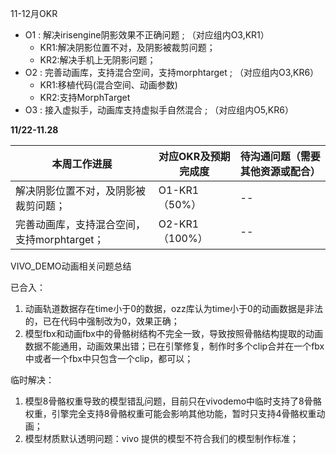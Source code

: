 11-12月OKR

- O1 :  解决irisengine阴影效果不正确问题 ; （对应组内O3,KR1）
  - KR1:解决阴影位置不对，及阴影被裁剪问题；
  - KR2:解决手机上无阴影问题；
- O2 : 完善动画库，支持混合空间，支持morphtarget ;  （对应组内O3,KR6）
  - KR1:移植代码(混合空间、动画参数)
  - KR2:支持MorphTarget
- O3 : 接入虚拟手，动画库支持虚拟手自然混合 ; （对应组内O5,KR6）





**11/22-11.28**

| 本周工作进展                                | 对应OKR及预期完成度 | 待沟通问题（需要其他资源或配合） |
| ------------------------------------------- | ------------------- | -------------------------------- |
| 解决阴影位置不对，及阴影被裁剪问题；        | O1-KR1（50%）       | --                               |
| 完善动画库，支持混合空间，支持morphtarget； | O2-KR1（100%）      | --                               |



VIVO_DEMO动画相关问题总结

已合入：

1. 动画轨道数据存在time小于0的数据，ozz库认为time小于0的动画数据是非法的，已在代码中强制改为0，效果正确；
2. 模型fbx和动画fbx中的骨骼树结构不完全一致，导致按照骨骼结构提取的动画数据不能通用，动画效果出错；已在引擎修复，制作时多个clip合并在一个fbx中或者一个fbx中只包含一个clip，都可以；

临时解决：

1. 模型8骨骼权重导致的模型错乱问题，目前只在vivodemo中临时支持了8骨骼权重，引擎完全支持8骨骼权重可能会影响其他功能，暂时只支持4骨骼权重动画；
2. 模型材质默认透明问题：vivo 提供的模型不符合我们的模型制作标准；

